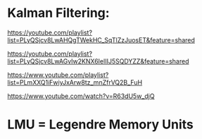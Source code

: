 # Kalman Filtering:

https://youtube.com/playlist?list=PLyQSjcv8LwAHQgTWekHC_SqTlZzJuosET&feature=shared

https://youtube.com/playlist?list=PLyQSjcv8LwAGvIw2KNX6IelIIJ5SQDYZZ&feature=shared

https://www.youtube.com/playlist?list=PLmXXQ1iFwiyJxArw8tz_mnZfrVQ2B_FuH

https://www.youtube.com/watch?v=R63dU5w_djQ

# LMU = Legendre Memory Units

